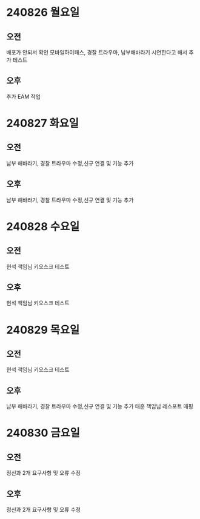 # 240826 월요일
## 오전
배포가 안되서 확인
모바일하이패스, 경찰 트라우마, 남부해바라기 시연한다고 해서 추가 테스트
## 오후
추가 EAM 작업

# 240827 화요일
## 오전
남부 해바라기, 경찰 트라우마 수정,신규 연결 및 기능 추가
## 오후
남부 해바라기, 경찰 트라우마 수정,신규 연결 및 기능 추가

# 240828 수요일
## 오전

현석 책임님 키오스크 테스트
## 오후
현석 책임님 키오스크 테스트

# 240829 목요일
## 오전
현석 책임님 키오스크 테스트
## 오후
남부 해바라기, 경찰 트라우마 수정,신규 연결 및 기능 추가
태훈 책임님 레스포트 매핑

# 240830 금요일
## 오전
정신과 2개 요구사항 및 오류 수정
## 오후
정신과 2개 요구사항 및 오류 수정